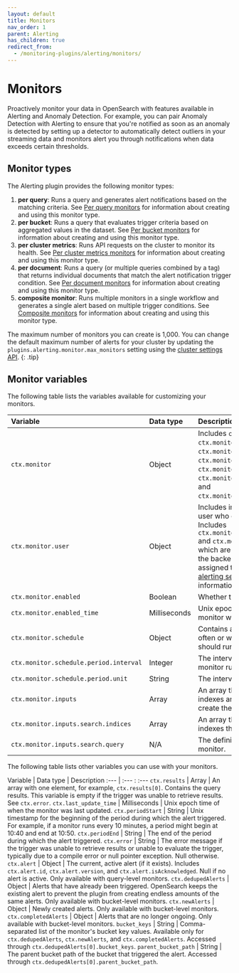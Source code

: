 ```yaml
---
layout: default
title: Monitors
nav_order: 1
parent: Alerting
has_children: true
redirect_from:
  - /monitoring-plugins/alerting/monitors/
---
```


# Monitors

Proactively monitor your data in OpenSearch with features available in Alerting and Anomaly Detection. For example, you can pair Anomaly Detection with Alerting to ensure that you're notified as soon as an anomaly is detected by setting up a detector to automatically detect outliers in your streaming data and monitors alert you through notifications when data exceeds certain thresholds. 

## Monitor types

The Alerting plugin provides the following monitor types:

1. **per query**: Runs a query and generates alert notifications based on the matching criteria. See [Per query monitors]({{site.url}}{{site.baseurl}}/observing-your-data/alerting/per-query-bucket-monitors/) for information about creating and using this monitor type.
1. **per bucket**: Runs a query that evaluates trigger criteria based on aggregated values in the dataset. See [Per bucket monitors]({{site.url}}{{site.baseurl}}/observing-your-data/alerting/per-query-bucket-monitors/) for information about creating and using this monitor type.
1. **per cluster metrics**: Runs API requests on the cluster to monitor its health. See [Per cluster metrics monitors]({{site.url}}{{site.baseurl}}/observing-your-data/alerting/per-cluster-metrics-monitors/) for information about creating and using this monitor type.
1. **per document**: Runs a query (or multiple queries combined by a tag) that returns individual documents that match the alert notification trigger condition. See [Per document monitors]({{site.url}}{{site.baseurl}}/observing-your-data/alerting/per-document-monitors/) for information about creating and using this monitor type.
1. **composite monitor**: Runs multiple monitors in a single workflow and generates a single alert based on multiple trigger conditions. See [Composite monitors]({{site.url}}{{site.baseurl}}/observing-your-data/alerting/composite-monitors/) for information about creating and using this monitor type.

The maximum number of monitors you can create is 1,000. You can change the default maximum number of alerts for your cluster by updating the `plugins.alerting.monitor.max_monitors` setting using the [cluster settings API]({{site.url}}{{site.baseurl}}/observing-your-data/alerting/settings/).
{: .tip}

## Monitor variables

The following table lists the variables available for customizing your monitors.

Variable | Data type | Description
:--- | :--- | :---
`ctx.monitor` | Object | Includes `ctx.monitor.name`, `ctx.monitor.type`, `ctx.monitor.enabled`, `ctx.monitor.enabled_time`, `ctx.monitor.schedule`, `ctx.monitor.inputs`, `triggers` and `ctx.monitor.last_update_time`.
`ctx.monitor.user` | Object | Includes information about the user who created the monitor. Includes `ctx.monitor.user.backend_roles` and `ctx.monitor.user.roles`, which are arrays that contain the backend roles and roles assigned to the user. See [alerting security]({{site.url}}{{site.baseurl}}/monitoring-plugins/alerting/security/) for more information.
`ctx.monitor.enabled` | Boolean | Whether the monitor is enabled.
`ctx.monitor.enabled_time` | Milliseconds | Unix epoch time of when the monitor was last enabled.
`ctx.monitor.schedule` | Object | Contains a schedule of how often or when the monitor should run.
`ctx.monitor.schedule.period.interval` | Integer | The interval at which the monitor runs.
`ctx.monitor.schedule.period.unit` | String | The interval's unit of time.
`ctx.monitor.inputs` | Array | An array that contains the indexes and definition used to create the monitor.
`ctx.monitor.inputs.search.indices` | Array | An array that contains the indexes the monitor observes.
`ctx.monitor.inputs.search.query` | N/A | The definition used to define the monitor.

The following table lists other variables you can use with your monitors.

Variable | Data type | Description
:--- | :--- : :---
`ctx.results` | Array | An array with one element, for example,  `ctx.results[0]`. Contains the query results. This variable is empty if the trigger was unable to retrieve results. See `ctx.error`.
`ctx.last_update_time` | Milliseconds | Unix epoch time of when the monitor was last updated.
`ctx.periodStart` | String | Unix timestamp for the beginning of the period during which the alert triggered. For example, if a monitor runs every 10 minutes, a period might begin at 10:40 and end at 10:50.
`ctx.periodEnd` | String | The end of the period during which the alert triggered.
`ctx.error` | String | The error message if the trigger was unable to retrieve results or unable to evaluate the trigger, typically due to a compile error or null pointer exception. Null otherwise.
`ctx.alert` | Object | The current, active alert (if it exists). Includes `ctx.alert.id`, `ctx.alert.version`, and `ctx.alert.isAcknowledged`. Null if no alert is active. Only available with query-level monitors.
`ctx.dedupedAlerts` | Object | Alerts that have already been triggered. OpenSearch keeps the existing alert to prevent the plugin from creating endless amounts of the same alerts. Only available with bucket-level monitors.
`ctx.newAlerts` | Object | Newly created alerts. Only available with bucket-level monitors.
`ctx.completedAlerts` | Object | Alerts that are no longer ongoing. Only available with bucket-level monitors.
`bucket_keys` | String | Comma-separated list of the monitor's bucket key values. Available only for `ctx.dedupedAlerts`, `ctx.newAlerts`, and `ctx.completedAlerts`. Accessed through `ctx.dedupedAlerts[0].bucket_keys`.
`parent_bucket_path` | String | The parent bucket path of the bucket that triggered the alert. Accessed through `ctx.dedupedAlerts[0].parent_bucket_path`.

